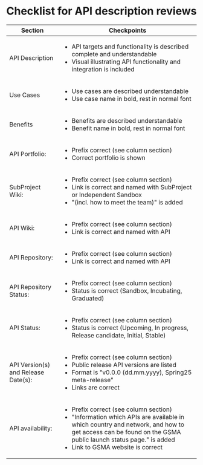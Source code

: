 # Checklist for API description reviews


| **Section** | **Checkpoints** |
|---|---|
| API Description | <ul><li>API targets and functionality is described complete and understandable</li><li>Visual illustrating API functionality and integration is included</li></ul> |
| Use Cases | <ul><li>Use cases are described understandable</li><li>Use case name in bold, rest in normal font</li></ul> |
| Benefits | <ul><li>Benefits are described understandable</li><li>Benefit name in bold, rest in normal font</li></ul> |
| API Portfolio: | <ul><li>Prefix correct (see column section)</li><li>Correct portfolio is shown</li></ul> |
| SubProject Wiki: | <ul><li>Prefix correct (see column section)</li><li>Link is correct and named with SubProject or Independent Sandbox</li><li>"(incl. how to meet the team)" is added</li></ul> |
| API Wiki: | <ul><li>Prefix correct (see column section)</li><li>Link is correct and named with API</li></ul> |
| API Repository: | <ul><li>Prefix correct (see column section)</li><li>Link is correct and named with API</li></ul> |
| API Repository Status: | <ul><li>Prefix correct (see column section)</li><li>Status is correct (Sandbox, Incubating, Graduated)</li></ul> |
| API Status: | <ul><li>Prefix correct (see column section)</li><li>Status is correct (Upcoming, In progress, Release candidate, Initial, Stable)</li></ul> |
| API Version(s) and Release Date(s): | <ul><li>Prefix correct (see column section)</li><li>Public release API versions are listed</li><li>Format is "v0.0.0 (dd.mm.yyyy), Spring25 meta-release"</li><li>Links are correct</li></ul> |
| API availability: | <ul><li>Prefix correct (see column section)</li><li>"Information which APIs are available in which country and network, and how to get access can be found on the GSMA public launch status page." is added</li><li>Link to GSMA website is correct</li></ul> |
